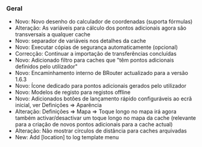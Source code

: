 ### Geral

- Novo: Novo desenho do calculador de coordenadas (suporta fórmulas)
- Alteração: As variáveis para cálculo dos pontos adicionais agora são transversais a qualquer cache
- Novo: separador de variáveis nos detalhes da cache
- Novo: Executar cópias de segurança automaticamente (opcional)
- Correcção: Continuar a importação de transferências concluídas
- Novo: Adicionado filtro para caches que "têm pontos adicionais definidos pelo utilizador"
- Novo: Encaminhamento interno de BRouter actualizado para a versão 1.6.3
- Novo: Ícone dedicado para pontos adicionais gerados pelo utilizador
- Novo: Modelos de registo para registos offline
- Novo: Adicionados botões de lançamento rápido configuráveis ao ecrã inicial, ver Definições => Aparência
- Alteração: Definições => Mapa => Toque longo no mapa irá agora também activar/desactivar um toque longo no mapa da cache (relevante para a criação de novos pontos adicionais para a cache actual)
- Alteração: Não mostrar círculos de distância para caches arquivadas
- New: Add \[location\] to log template menu
